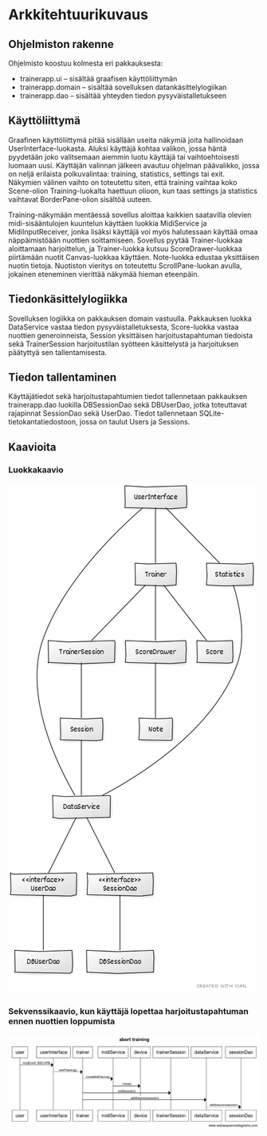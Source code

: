 # Arkkitehtuurikuvaus

## Ohjelmiston rakenne

Ohjelmisto koostuu kolmesta eri pakkauksesta: 
* trainerapp.ui – sisältää graafisen käyttöliittymän
* trainerapp.domain – sisältää sovelluksen datankäsittelylogiikan
* trainerapp.dao – sisältää yhteyden tiedon pysyväistalletukseen

## Käyttöliittymä

Graafinen käyttöliittymä pitää sisällään useita näkymiä joita hallinoidaan UserInterface-luokasta. 
Aluksi käyttäjä kohtaa valikon, jossa häntä pyydetään joko valitsemaan aiemmin luotu käyttäjä tai vaihtoehtoisesti luomaan uusi.
Käyttäjän valinnan jälkeen avautuu ohjelman päävalikko, jossa on neljä erilaista polkuvalintaa: training, statistics, settings tai exit.
Näkymien välinen vaihto on toteutettu siten, että training vaihtaa koko Scene-olion Training-luokalta haettuun olioon, kun taas settings
ja statistics vaihtavat BorderPane-olion sisältöä uuteen. 

Training-näkymään mentäessä sovellus aloittaa kaikkien saatavilla olevien midi-sisääntulojen kuuntelun käyttäen luokkia MidiService 
ja MidiInputReceiver, jonka lisäksi käyttäjä voi myös halutessaan käyttää omaa näppäimistöään nuottien soittamiseen. Sovellus pyytää Trainer-luokkaa 
aloittamaan harjoittelun, ja Trainer-luokka kutsuu ScoreDrawer-luokkaa piirtämään nuotit Canvas-luokkaa käyttäen. Note-luokka edustaa yksittäisen
nuotin tietoja. Nuotiston vieritys on toteutettu ScrollPane-luokan avulla, jokainen eteneminen vierittää näkymää hieman eteenpäin.

## Tiedonkäsittelylogiikka

Sovelluksen logiikka on pakkauksen domain vastuulla. Pakkauksen luokka DataService vastaa tiedon pysyväistalletuksesta, Score-luokka vastaa 
nuottien generoinneista, Session yksittäisen harjoitustapahtuman tiedoista sekä TrainerSession harjoitustilan syötteen käsittelystä ja harjoituksen päätyttyä sen tallentamisesta.

## Tiedon tallentaminen

Käyttäjätiedot sekä harjoitustapahtumien tiedot tallennetaan pakkauksen trainerapp.dao luokilla DBSessionDao sekä DBUserDao, jotka toteuttavat rajapinnat
SessionDao sekä UserDao. Tiedot tallennetaan SQLite-tietokantatiedostoon, jossa on taulut Users ja Sessions. 

## Kaavioita

### Luokkakaavio
![](/dokumentaatio/arkkitehtuuri.png)

### Sekvenssikaavio, kun käyttäjä lopettaa harjoitustapahtuman ennen nuottien loppumista
![](/dokumentaatio/abort_training.png)

